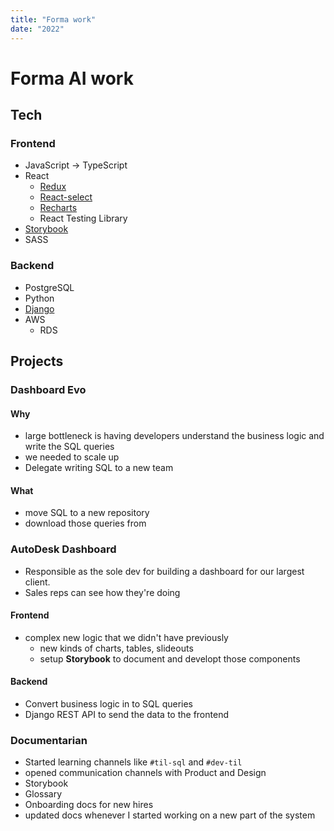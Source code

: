 ```yaml
---
title: "Forma work"
date: "2022"
---
```


# Forma AI work

## Tech

### Frontend
* JavaScript -> TypeScript
* React
    * [Redux](https://redux.js.org/)
    * [React-select](https://react-select.com/)
    * [Recharts](https://recharts.org/)
    * React Testing Library
* [Storybook](https://storybook.js.org/)
* SASS


### Backend
* PostgreSQL
* Python
* [Django](https://www.djangoproject.com/)
* AWS
    * RDS

## Projects

### Dashboard Evo

#### Why
* large bottleneck is having developers understand the business logic and write the SQL queries
* we needed to scale up
* Delegate writing SQL to a new team

#### What
* move SQL to a new repository
* download those queries from 


### AutoDesk Dashboard

* Responsible as the sole dev for building a dashboard for our largest client.
* Sales reps can see how they're doing

#### Frontend
* complex new logic that we didn't have previously
    * new kinds of charts, tables, slideouts
    * setup **Storybook** to document and developt those components

#### Backend
* Convert business logic in to SQL queries
* Django REST API to send the data to the frontend

### Documentarian

* Started learning channels like `#til-sql` and `#dev-til`
* opened communication channels with Product and Design
* Storybook
* Glossary
* Onboarding docs for new hires
* updated docs whenever I started working on a new part of the system